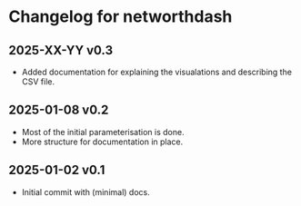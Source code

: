 # Changelog for networthdash

## 2025-XX-YY v0.3

* Added documentation for explaining the visualations and describing the CSV file.

## 2025-01-08 v0.2

* Most of the initial parameterisation is done.
* More structure for documentation in place.

## 2025-01-02 v0.1

* Initial commit with (minimal) docs.

